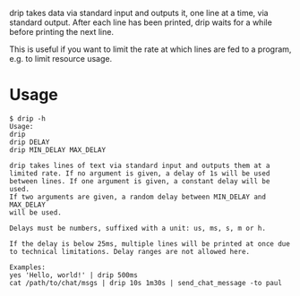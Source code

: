 drip takes data via standard input and outputs it, one line at a time,
via standard output. After each line has been printed, drip waits for a
while before printing the next line.

This is useful if you want to limit the rate at which lines are fed to a
program, e.g. to limit resource usage.

# Usage
```console
$ drip -h
Usage:
drip
drip DELAY
drip MIN_DELAY MAX_DELAY

drip takes lines of text via standard input and outputs them at a
limited rate. If no argument is given, a delay of 1s will be used
between lines. If one argument is given, a constant delay will be used.
If two arguments are given, a random delay between MIN_DELAY and MAX_DELAY
will be used.

Delays must be numbers, suffixed with a unit: us, ms, s, m or h.

If the delay is below 25ms, multiple lines will be printed at once due
to technical limitations. Delay ranges are not allowed here.

Examples:
yes 'Hello, world!' | drip 500ms
cat /path/to/chat/msgs | drip 10s 1m30s | send_chat_message -to paul
```
